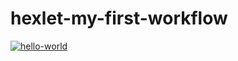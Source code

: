 # hexlet-my-first-workflow
[![hello-world](https://github.com/gerakiera/hexlet-my-first-workflow/actions/workflows/makefile.yml/badge.svg)](https://github.com/gerakiera/hexlet-my-first-workflow/actions/workflows/makefile.yml)
